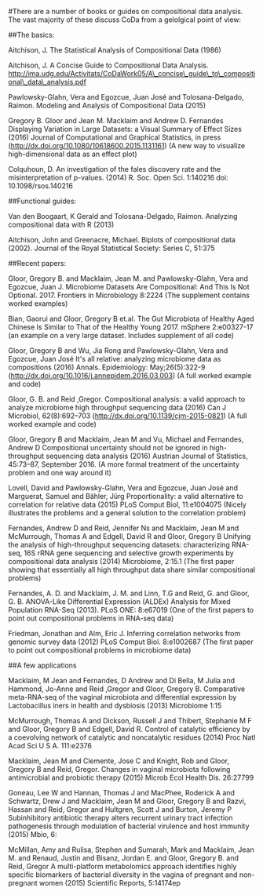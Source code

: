 #There are a number of books or guides on compositional data analysis. The vast majority of these discuss CoDa from a gelolgical point of view:

##The basics:

Aitchison, J. The Statistical Analysis of Compositional Data (1986)

Aitchison, J. A Concise Guide to Compositional Data Analysis. http://ima.udg.edu/Activitats/CoDaWork05/A\_concise\_guide\_to\_compositional\_data\_analysis.pdf

Pawlowsky-Glahn, Vera and Egozcue, Juan José and Tolosana-Delgado, Raimon. Modeling and Analysis of Compositional Data (2015)

Gregory B. Gloor and Jean M. Macklaim and Andrew D. Fernandes
Displaying Variation in Large Datasets: a Visual Summary of Effect Sizes (2016)
Journal of Computational and Graphical Statistics, in press (http://dx.doi.org/10.1080/10618600.2015.1131161)
(A new way to visualize high-dimensional data as an effect plot)

Colquhoun, D. An investigation of the fales discovery rate and the misinterpretation of p-values. (2014) R. Soc. Open Sci. 1:140216 doi: 10.1098/rsos.140216

##Functional guides:

Van den Boogaart, K Gerald and Tolosana-Delgado, Raimon. Analyzing compositional data with R (2013)

Aitchison, John and Greenacre, Michael. Biplots of compositional data (2002). Journal of the Royal Statistical Society: Series C, 51:375

##Recent papers:

Gloor, Gregory B. and Macklaim, Jean M. and Pawlowsky-Glahn, Vera and Egozcue, Juan J. Microbiome Datasets Are Compositional: And This Is Not Optional. 2017. Frontiers in Microbiology 8:2224 (The supplement contains worked examples)

Bian, Gaorui and Gloor, Gregory B et.al. The Gut Microbiota of Healthy Aged Chinese Is Similar to That of the Healthy Young 2017. mSphere 2:e00327-17 (an example on a very large dataset. Includes supplement of all code)

Gloor, Gregory B and Wu, Jia Rong and Pawlowsky-Glahn, Vera and Egozcue, Juan José
It's all relative: analyzing microbiome data as compositions (2016)
Annals. Epidemiology: May;26(5):322-9 (http://dx.doi.org/10.1016/j.annepidem.2016.03.003)
(A full worked example and code)

Gloor, G. B. and Reid ,Gregor. Compositional analysis: a valid approach to analyze microbiome high throughput sequencing data (2016)
Can J Microbiol, 62(8):692–703 (http://dx.doi.org/10.1139/cjm-2015-0821) (A full worked example and code)

Gloor, Gregory B and Macklaim, Jean M and Vu, Michael and Fernandes, Andrew D
Compositional uncertainty should not be ignored in high-throughput sequencing data analysis (2016)
Austrian Journal of Statistics, 45:73–87, September 2016. (A more formal treatment of the uncertainty problem and one way around it)

Lovell, David and Pawlowsky-Glahn, Vera and Egozcue, Juan José and Marguerat, Samuel and Bähler, Jürg
Proportionality: a valid alternative to correlation for relative data (2015)
PLoS Comput Biol, 11:e1004075 (Nicely illustrates the problems and a general solution to the correlation problem)

Fernandes, Andrew D and Reid, Jennifer Ns and Macklaim, Jean M and McMurrough, Thomas A and Edgell, David R and Gloor, Gregory B
Unifying the analysis of high-throughput sequencing datasets: characterizing RNA-seq, 16S rRNA gene sequencing and selective growth experiments by compositional data analysis (2014)
Microbiome, 2:15.1 (The first paper showing that essentially all high throughput data share similar compositional problems)

Fernandes, A. D. and Macklaim, J. M. and Linn, T.G and Reid, G. and Gloor, G. B.
ANOVA-Like Differential Expression (ALDEx) Analysis for Mixed Population RNA-Seq (2013). PLoS ONE: 8:e67019
(One of the first papers to point out compositional problems in RNA-seq data)

Friedman, Jonathan and Alm, Eric J. Inferring correlation networks from genomic survey data (2012)
PLoS Comput Biol. 8:e1002687 (The first paper to point out compositional problems in microbiome data)


##A few applications

Macklaim, M Jean and Fernandes, D Andrew and Di Bella, M Julia and Hammond, Jo-Anne and Reid ,Gregor and Gloor, Gregory B.
Comparative meta-RNA-seq of the vaginal microbiota and differential expression by Lactobacillus iners in health and dysbiosis (2013)
Microbiome 1:15

McMurrough, Thomas A and Dickson, Russell J and Thibert, Stephanie M F and Gloor, Gregory B and Edgell, David R. Control of catalytic efficiency by a coevolving network of catalytic and noncatalytic residues (2014)
Proc Natl Acad Sci U S A. 111:e2376

Macklaim, Jean M and Clemente, Jose C and Knight, Rob and Gloor, Gregory B and Reid, Gregor.
Changes in vaginal microbiota following antimicrobial and probiotic therapy (2015)
Microb Ecol Health Dis. 26:27799

Goneau, Lee W and Hannan, Thomas J and MacPhee, Roderick A and Schwartz, Drew J and Macklaim, Jean M and Gloor, Gregory B and Razvi, Hassan and Reid, Gregor and Hultgren, Scott J and Burton, Jeremy P
Subinhibitory antibiotic therapy alters recurrent urinary tract infection pathogenesis through modulation of bacterial virulence and host immunity (2015)
Mbio, 6:

McMillan, Amy and Rulisa, Stephen and Sumarah, Mark and Macklaim, Jean M. and Renaud, Justin and Bisanz, Jordan E. and Gloor, Gregory B. and Reid, Gregor
A multi-platform metabolomics approach identifies highly specific biomarkers of bacterial diversity in the vagina of pregnant and non-pregnant women (2015)
Scientific Reports, 5:14174ep









